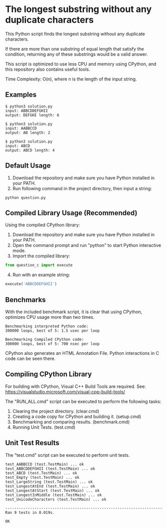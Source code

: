 # The longest substring without any duplicate characters

This Python script finds the longest substring without any duplicate characters.

If there are more than one substring of equal length that satisfy
the condition, returning any of these substrings would be a valid
answer.

This script is optimized to use less CPU and memory using CPython, and this repository also contains useful tools.

Time Complexity: O(n), where n is the length of the input string.

## Examples
```
$ python3 solution.py
input: ABBCDDEFGHII
output: DEFGHI length: 6

$ python3 solution.py
input: AABBCCD
output: AB length: 2

$ python3 solution.py
input: ABCD
output: ABCD length: 4
```
## Default Usage

1. Download the repository and make sure you have Python installed in your PATH.
2. Run following command in the project directory, then input a string:
```Shell
python question.py 
```

## Compiled Library Usage (Recommended)

Using the compiled CPython library:

1. Download the repository and make sure you have Python installed in your PATH.
2. Open the command prompt and run "python" to start Python interactive mode.
3. Import the compiled library:
```python
from question_c import execute
```
4. Run with an example string:
```python
execute('ABBCDDEFGHII')
```
## Benchmarks

With the included benchmark script, it is clear that using CPython, optimizes CPU usage more than two times.
```
Benchmarking interpreted Python code:
300000 loops, best of 5: 1.5 usec per loop

Benchmarking Compiled CPython code:
300000 loops, best of 5: 700 nsec per loop
```
CPython also generates an HTML Annotation File. Python interactions in C code can be seen there.

## Compiling CPython Library

For building with CPython, Visual C++ Build Tools are required.
See: https://visualstudio.microsoft.com/visual-cpp-build-tools/

The "RUN_ALL.cmd" script can be executed to perform the following tasks:

1. Clearing the project directory. (clear.cmd)
2. Creating a code copy for CPython and building it. (setup.cmd)
3. Benchmarking and comparing results. (benchmark.cmd)
4. Running Unit Tests. (test.cmd)

## Unit Test Results

The "test.cmd" script can be executed to perform unit tests.
```
test_AABBCCD (test.TestMain) ... ok
test_ABBCDDEFGHII (test.TestMain) ... ok
test_ABCD (test.TestMain) ... ok
test_Empty (test.TestMain) ... ok
test_LargeString (test.TestMain) ... ok
test_LongestAtEnd (test.TestMain) ... ok
test_LongestAtStart (test.TestMain) ... ok
test_LongestInMiddle (test.TestMain) ... ok
test_UnicodeCharacters (test.TestMain) ... ok

----------------------------------------------------------------------
Ran 9 tests in 0.019s.

OK
```
